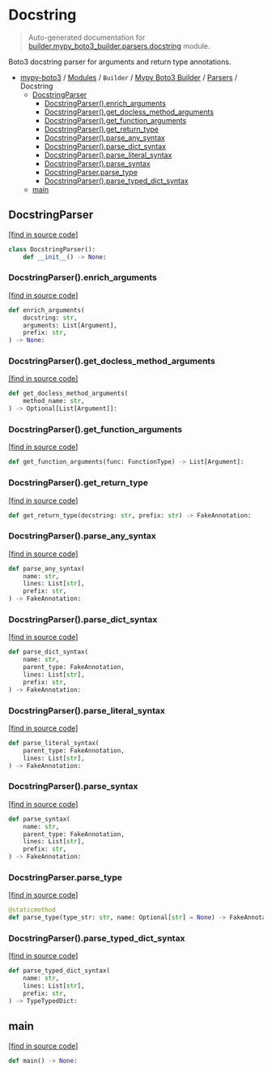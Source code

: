 # Docstring

> Auto-generated documentation for [builder.mypy_boto3_builder.parsers.docstring](https://github.com/vemel/mypy_boto3/blob/master/builder/mypy_boto3_builder/parsers/docstring.py) module.

Boto3 docstring parser for arguments and return type annotations.

- [mypy-boto3](../../../README.md#mypy_boto3) / [Modules](../../../MODULES.md#mypy-boto3-modules) / `Builder` / [Mypy Boto3 Builder](../index.md#mypy-boto3-builder) / [Parsers](index.md#parsers) / Docstring
    - [DocstringParser](#docstringparser)
        - [DocstringParser().enrich_arguments](#docstringparserenrich_arguments)
        - [DocstringParser().get_docless_method_arguments](#docstringparserget_docless_method_arguments)
        - [DocstringParser().get_function_arguments](#docstringparserget_function_arguments)
        - [DocstringParser().get_return_type](#docstringparserget_return_type)
        - [DocstringParser().parse_any_syntax](#docstringparserparse_any_syntax)
        - [DocstringParser().parse_dict_syntax](#docstringparserparse_dict_syntax)
        - [DocstringParser().parse_literal_syntax](#docstringparserparse_literal_syntax)
        - [DocstringParser().parse_syntax](#docstringparserparse_syntax)
        - [DocstringParser.parse_type](#docstringparserparse_type)
        - [DocstringParser().parse_typed_dict_syntax](#docstringparserparse_typed_dict_syntax)
    - [main](#main)

## DocstringParser

[[find in source code]](https://github.com/vemel/mypy_boto3/blob/master/builder/mypy_boto3_builder/parsers/docstring.py#L26)

```python
class DocstringParser():
    def __init__() -> None:
```

### DocstringParser().enrich_arguments

[[find in source code]](https://github.com/vemel/mypy_boto3/blob/master/builder/mypy_boto3_builder/parsers/docstring.py#L154)

```python
def enrich_arguments(
    docstring: str,
    arguments: List[Argument],
    prefix: str,
) -> None:
```

### DocstringParser().get_docless_method_arguments

[[find in source code]](https://github.com/vemel/mypy_boto3/blob/master/builder/mypy_boto3_builder/parsers/docstring.py#L102)

```python
def get_docless_method_arguments(
    method_name: str,
) -> Optional[List[Argument]]:
```

### DocstringParser().get_function_arguments

[[find in source code]](https://github.com/vemel/mypy_boto3/blob/master/builder/mypy_boto3_builder/parsers/docstring.py#L143)

```python
def get_function_arguments(func: FunctionType) -> List[Argument]:
```

### DocstringParser().get_return_type

[[find in source code]](https://github.com/vemel/mypy_boto3/blob/master/builder/mypy_boto3_builder/parsers/docstring.py#L49)

```python
def get_return_type(docstring: str, prefix: str) -> FakeAnnotation:
```

### DocstringParser().parse_any_syntax

[[find in source code]](https://github.com/vemel/mypy_boto3/blob/master/builder/mypy_boto3_builder/parsers/docstring.py#L215)

```python
def parse_any_syntax(
    name: str,
    lines: List[str],
    prefix: str,
) -> FakeAnnotation:
```

### DocstringParser().parse_dict_syntax

[[find in source code]](https://github.com/vemel/mypy_boto3/blob/master/builder/mypy_boto3_builder/parsers/docstring.py#L267)

```python
def parse_dict_syntax(
    name: str,
    parent_type: FakeAnnotation,
    lines: List[str],
    prefix: str,
) -> FakeAnnotation:
```

### DocstringParser().parse_literal_syntax

[[find in source code]](https://github.com/vemel/mypy_boto3/blob/master/builder/mypy_boto3_builder/parsers/docstring.py#L254)

```python
def parse_literal_syntax(
    parent_type: FakeAnnotation,
    lines: List[str],
) -> FakeAnnotation:
```

### DocstringParser().parse_syntax

[[find in source code]](https://github.com/vemel/mypy_boto3/blob/master/builder/mypy_boto3_builder/parsers/docstring.py#L237)

```python
def parse_syntax(
    name: str,
    parent_type: FakeAnnotation,
    lines: List[str],
    prefix: str,
) -> FakeAnnotation:
```

### DocstringParser.parse_type

[[find in source code]](https://github.com/vemel/mypy_boto3/blob/master/builder/mypy_boto3_builder/parsers/docstring.py#L202)

```python
@staticmethod
def parse_type(type_str: str, name: Optional[str] = None) -> FakeAnnotation:
```

### DocstringParser().parse_typed_dict_syntax

[[find in source code]](https://github.com/vemel/mypy_boto3/blob/master/builder/mypy_boto3_builder/parsers/docstring.py#L285)

```python
def parse_typed_dict_syntax(
    name: str,
    lines: List[str],
    prefix: str,
) -> TypeTypedDict:
```

## main

[[find in source code]](https://github.com/vemel/mypy_boto3/blob/master/builder/mypy_boto3_builder/parsers/docstring.py#L314)

```python
def main() -> None:
```
